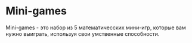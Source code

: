 # Mini-games
Mini-games - это набор из 5 математичесских мини-игр, которые вам нужно выиграть, используя свои умственные способности.